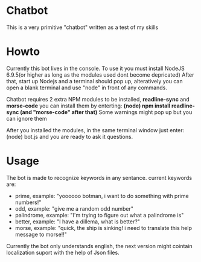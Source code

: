 # Chatbot

This is a very primitive "chatbot" written as a test of my skills

# Howto

Currently this bot lives in the console.
To use it you must install NodeJS 6.9.5(or higher as long as the modules used dont become depricated)
After that, start up Nodejs and a terminal should pop up, alteratively you can open a blank terminal and use "node" in front of any commands.

Chatbot requires 2 extra NPM modules to be installed, **readline-sync** and **morse-code** you can install them by enterting: 
**(node) npm install readline-sync (and "morse-code" after that)**
Some warnings might pop up but you can ignore them

After you installed the modules, in the same terminal window just enter: (node) bot.js and you are ready to ask it questions.

# Usage 
The bot is made to recognize keywords in any sentance.
current keywords are:
- prime,      example: "yoooooo botman, i want to do something with prime numbers!"
- odd,        example: "give me a random odd number"
- palindrome, example: "I'm trying to figure out what a palindrome is"
- better,     example: "I have a dillema, what is better?"
- morse,      example: "quick, the ship is sinking! i need to translate this help message to morse!!"

Currently the bot only understands english, the next version might cointain localization suport with the help of Json files.
